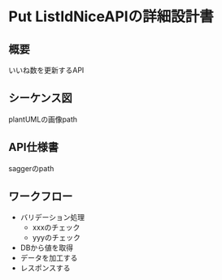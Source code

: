 # Put ListIdNiceAPIの詳細設計書

## 概要
いいね数を更新するAPI

## シーケンス図
plantUMLの画像path

## API仕様書
saggerのpath

## ワークフロー
- バリデーション処理
  - xxxのチェック
  - yyyのチェック
- DBから値を取得
- データを加工する
- レスポンスする
